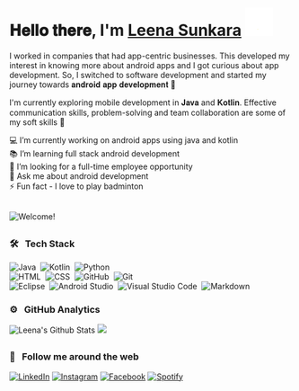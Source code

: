 <h1> 𝐇𝐞𝐥𝐥𝐨 𝐭𝐡𝐞𝐫𝐞, I'm <a href="https://leena.dorik.io/">Leena Sunkara</a>
    <img src="https://github.com/Kathryn-Jie/Kathryn-Jie/blob/main/wave.gif" width="50px"/>
    </h1>
   
  I worked in companies that had app-centric businesses.
  This developed my interest in knowing more about android apps and I got curious about app development.
  So, I switched to software development and started my journey towards 𝐚𝐧𝐝𝐫𝐨𝐢𝐝 𝐚𝐩𝐩 𝐝𝐞𝐯𝐞𝐥𝐨𝐩𝐦𝐞𝐧𝐭 📱
  
  I'm currently exploring mobile development in 𝐉𝐚𝐯𝐚 and 𝐊𝐨𝐭𝐥𝐢𝐧.
  Effective communication skills, problem-solving and team collaboration are some of my soft skills 💬
    
  💻 I’m currently working on android apps using java and kotlin \
  📚 I’m learning full stack android development \
  🤔 I’m looking for a full-time employee opportunity \
  💬 Ask me about android development \
  ⚡ Fun fact - I love to play badminton
  
  \
  <img src="https://c.tenor.com/AlUkiGkR2j8AAAAM/new-game-ahagon-umiko-programming.gif" alt="Welcome!" width="300"/>

<h2> </h2>

### 🛠 &nbsp; Tech Stack
  ![Java](https://img.shields.io/badge/-Java-05122A?style=flat&logo=java&logoColor=F89820)&nbsp;
  ![Kotlin](https://img.shields.io/badge/-Kotlin-05122A?style=flat&logo=kotlin&logoColor=766DB2)&nbsp;
  ![Python](https://img.shields.io/badge/-Python-05122A?style=flat&logo=python&logoColor=FFE873)&nbsp;\
  ![HTML](https://img.shields.io/badge/-HTML-05122A?style=flat&logo=HTML5)&nbsp;
  ![CSS](https://img.shields.io/badge/-CSS-05122A?style=flat&logo=CSS3&logoColor=1572B6)&nbsp;
  ![GitHub](https://img.shields.io/badge/-GitHub-05122A?style=flat&logo=github)&nbsp;
  ![Git](https://img.shields.io/badge/-Git-05122A?style=flat&logo=git)&nbsp;\
  ![Eclipse](https://img.shields.io/badge/-Eclipse-05122A?style=flat&logo=eclipse-ide&logoColor=2C2255)&nbsp;
  ![Android Studio](https://img.shields.io/badge/-Android%20Studio-05122A?style=flat&logo=android-studio&logoColor=3DDC84)&nbsp;
  ![Visual Studio Code](https://img.shields.io/badge/-Visual%20Studio%20Code-05122A?style=flat&logo=visual-studio-code&logoColor=007ACC)&nbsp;
  ![Markdown](https://img.shields.io/badge/-Markdown-05122A?style=flat&logo=markdown)&nbsp;

  <!--![C](https://img.shields.io/badge/-C-05122A?style=flat&logo=C&logoColor=A8B9CC)&nbsp;
  ![C++](https://img.shields.io/badge/-C++-05122A?style=flat&logo=C%2B%2B&logoColor=00599C)&nbsp;
  ![JavaScript](https://img.shields.io/badge/-JavaScript-05122A?style=flat&logo=javascript)&nbsp;
  ![R (Statistics)](https://img.shields.io/badge/-R-05122A?style=flat&logo=R&logoColor=276DC3)&nbsp;
  ![React](https://img.shields.io/badge/-React-05122A?style=flat&logo=react)&nbsp;
  ![Node.js](https://img.shields.io/badge/-Node.js-05122A?style=flat&logo=node.js)&nbsp;
  ![Django](https://img.shields.io/badge/-Django-05122A?style=flat&logo=django&logoColor=092E20)&nbsp;
  ![Flask](https://img.shields.io/badge/-Flask-05122A?style=flat&logo=flask)&nbsp;
  ![Bootstrap](https://img.shields.io/badge/-Bootstrap-05122A?style=flat&logo=bootstrap&logoColor=563D7C)&nbsp;
  ![RStudio](https://img.shields.io/badge/-RStudio-05122A?style=flat&logo=rstudio)&nbsp;
  ![Illustrator](https://img.shields.io/badge/-Illustrator-05122A?style=flat&logo=adobe-illustrator)&nbsp;
  ![Photoshop](https://img.shields.io/badge/-Photoshop-05122A?style=flat&logo=adobe-photoshop)&nbsp;
  ![InDesign](https://img.shields.io/badge/-InDesign-05122A?style=flat&logo=adobe-indesign)&nbsp;-->

### ⚙️ &nbsp; GitHub Analytics

<img src="https://github-readme-stats.vercel.app/api?username=leena-sunkara&include_all_commits=true&count_private=true&show_icons=true&line_height=20&title_color=7A7ADB&icon_color=2234AE&text_color=D3D3D3&bg_color=0,000000,130F40" alt="Leena's Github Stats">

<img src="https://github-readme-stats.vercel.app/api/top-langs?username=leena-sunkara&show_icons=true&locale=en&layout=compact&theme=algolia">

<h2> </h2>

### 🤝 &nbsp; Follow me around the web

<a href="https://www.linkedin.com/in/leena-sunkara" target="_blank"><img src="https://img.shields.io/badge/LinkedIn-%230077B5.svg?&style=flat-square&logo=linkedin&logoColor=white" alt="LinkedIn"></a>
<a href="https://www.instagram.com" target="_blank"><img src="https://img.shields.io/badge/Instagram-%23E4405F.svg?&style=flat-square&logo=instagram&logoColor=white" alt="Instagram"></a>
<a href="https://www.facebook.com/" target="_blank"><img src="https://img.shields.io/badge/Facebook-%231877F2.svg?&style=flat-square&logo=facebook&logoColor=white" alt="Facebook"></a>
<a href="https://open.spotify.com/" target="_blank"><img src="https://img.shields.io/badge/Spotify-%231ED760.svg?&style=flat-square&logo=spotify&logoColor=white" alt="Spotify"></a>
